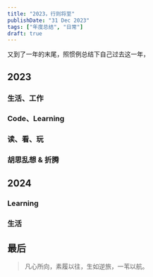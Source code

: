 ```yaml
---
title: "2023，行则将至"
publishDate: "31 Dec 2023"
tags: ["年度总结", "日常"]
draft: true
---
```


又到了一年的末尾，照惯例总结下自己过去这一年，

## 2023

### 生活、工作

### Code、Learning

### 读、看、玩

### 胡思乱想 & 折腾

## 2024

### Learning

### 生活

## 最后

> 凡心所向，素履以往，生如逆旅，一苇以航。
